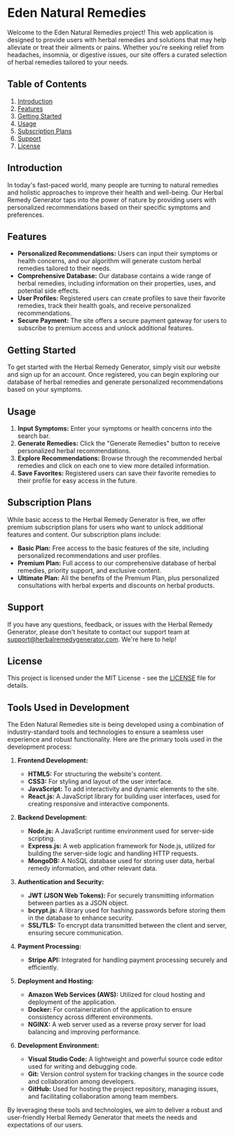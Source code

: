 # Eden Natural Remedies

Welcome to the Eden Natural Remedies project! This web application is designed to provide users with herbal remedies and solutions that may help alleviate or treat their ailments or pains. Whether you're seeking relief from headaches, insomnia, or digestive issues, our site offers a curated selection of herbal remedies tailored to your needs.

## Table of Contents

1. [Introduction](#introduction)
2. [Features](#features)
3. [Getting Started](#getting-started)
4. [Usage](#usage)
5. [Subscription Plans](#subscription-plans)
6. [Support](#support)
7. [License](#license)

## Introduction

In today's fast-paced world, many people are turning to natural remedies and holistic approaches to improve their health and well-being. Our Herbal Remedy Generator taps into the power of nature by providing users with personalized recommendations based on their specific symptoms and preferences.

## Features

- **Personalized Recommendations:** Users can input their symptoms or health concerns, and our algorithm will generate custom herbal remedies tailored to their needs.
- **Comprehensive Database:** Our database contains a wide range of herbal remedies, including information on their properties, uses, and potential side effects.
- **User Profiles:** Registered users can create profiles to save their favorite remedies, track their health goals, and receive personalized recommendations.
- **Secure Payment:** The site offers a secure payment gateway for users to subscribe to premium access and unlock additional features.

## Getting Started

To get started with the Herbal Remedy Generator, simply visit our website and sign up for an account. Once registered, you can begin exploring our database of herbal remedies and generate personalized recommendations based on your symptoms.

## Usage

1. **Input Symptoms:** Enter your symptoms or health concerns into the search bar.
2. **Generate Remedies:** Click the "Generate Remedies" button to receive personalized herbal recommendations.
3. **Explore Recommendations:** Browse through the recommended herbal remedies and click on each one to view more detailed information.
4. **Save Favorites:** Registered users can save their favorite remedies to their profile for easy access in the future.

## Subscription Plans

While basic access to the Herbal Remedy Generator is free, we offer premium subscription plans for users who want to unlock additional features and content. Our subscription plans include:

- **Basic Plan:** Free access to the basic features of the site, including personalized recommendations and user profiles.
- **Premium Plan:** Full access to our comprehensive database of herbal remedies, priority support, and exclusive content.
- **Ultimate Plan:** All the benefits of the Premium Plan, plus personalized consultations with herbal experts and discounts on herbal products.

## Support

If you have any questions, feedback, or issues with the Herbal Remedy Generator, please don't hesitate to contact our support team at support@herbalremedygenerator.com. We're here to help!

## License

This project is licensed under the MIT License - see the [LICENSE](LICENSE) file for details.

## Tools Used in Development

The Eden Natural Remedies site is being developed using a combination of industry-standard tools and technologies to ensure a seamless user experience and robust functionality. Here are the primary tools used in the development process:

1. **Frontend Development:**
   - **HTML5:** For structuring the website's content.
   - **CSS3:** For styling and layout of the user interface.
   - **JavaScript:** To add interactivity and dynamic elements to the site.
   - **React.js:** A JavaScript library for building user interfaces, used for creating responsive and interactive components.

2. **Backend Development:**
   - **Node.js:** A JavaScript runtime environment used for server-side scripting.
   - **Express.js:** A web application framework for Node.js, utilized for building the server-side logic and handling HTTP requests.
   - **MongoDB:** A NoSQL database used for storing user data, herbal remedy information, and other relevant data.

3. **Authentication and Security:**
   - **JWT (JSON Web Tokens):** For securely transmitting information between parties as a JSON object.
   - **bcrypt.js:** A library used for hashing passwords before storing them in the database to enhance security.
   - **SSL/TLS:** To encrypt data transmitted between the client and server, ensuring secure communication.

4. **Payment Processing:**
   - **Stripe API:** Integrated for handling payment processing securely and efficiently.

5. **Deployment and Hosting:**
   - **Amazon Web Services (AWS):** Utilized for cloud hosting and deployment of the application.
   - **Docker:** For containerization of the application to ensure consistency across different environments.
   - **NGINX:** A web server used as a reverse proxy server for load balancing and improving performance.

6. **Development Environment:**
   - **Visual Studio Code:** A lightweight and powerful source code editor used for writing and debugging code.
   - **Git:** Version control system for tracking changes in the source code and collaboration among developers.
   - **GitHub:** Used for hosting the project repository, managing issues, and facilitating collaboration among team members.

By leveraging these tools and technologies, we aim to deliver a robust and user-friendly Herbal Remedy Generator that meets the needs and expectations of our users.